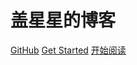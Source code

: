 
  # 盖星星的博客
  [GitHub](https://gitee.com/iloveyougai)
  [Get Started](README.md) 
  [开始阅读](README.md)


